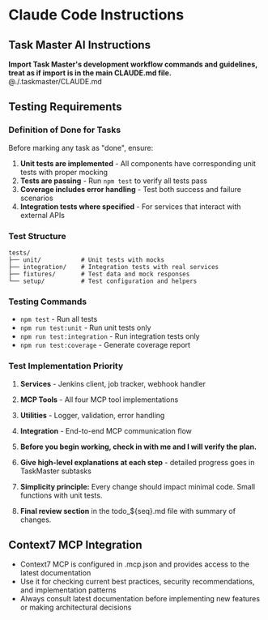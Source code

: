 # Claude Code Instructions

## Task Master AI Instructions
**Import Task Master's development workflow commands and guidelines, treat as if import is in the main CLAUDE.md file.**
@./.taskmaster/CLAUDE.md

## Testing Requirements

### Definition of Done for Tasks
Before marking any task as "done", ensure:

1. **Unit tests are implemented** - All components have corresponding unit tests with proper mocking
2. **Tests are passing** - Run `npm test` to verify all tests pass
3. **Coverage includes error handling** - Test both success and failure scenarios
4. **Integration tests where specified** - For services that interact with external APIs

### Test Structure
```
tests/
├── unit/           # Unit tests with mocks
├── integration/    # Integration tests with real services  
├── fixtures/       # Test data and mock responses
└── setup/          # Test configuration and helpers
```

### Testing Commands
- `npm test` - Run all tests
- `npm run test:unit` - Run unit tests only
- `npm run test:integration` - Run integration tests only
- `npm run test:coverage` - Generate coverage report

### Test Implementation Priority
1. **Services** - Jenkins client, job tracker, webhook handler
2. **MCP Tools** - All four MCP tool implementations
3. **Utilities** - Logger, validation, error handling
4. **Integration** - End-to-end MCP communication flow

5. **Before you begin working, check in with me and I will verify the plan.**

6. **Give high-level explanations at each step** - detailed progress goes in TaskMaster subtasks

7. **Simplicity principle:** Every change should impact minimal code. Small functions with unit tests.

8. **Final review section** in the todo_${seq}.md file with summary of changes.

## Context7 MCP Integration
- Context7 MCP is configured in .mcp.json and provides access to the latest documentation
- Use it for checking current best practices, security recommendations, and implementation patterns
- Always consult latest documentation before implementing new features or making architectural decisions